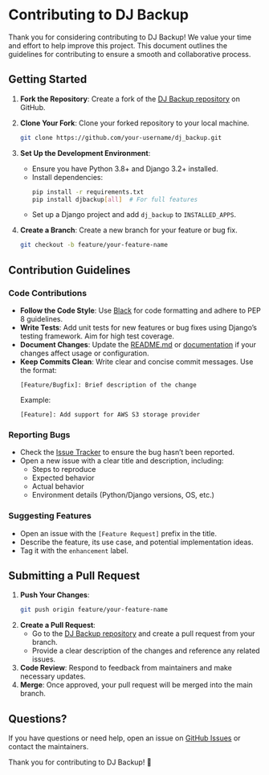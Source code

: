 # Contributing to DJ Backup

Thank you for considering contributing to DJ Backup! We value your time and effort to help improve this project. This document outlines the guidelines for contributing to ensure a smooth and collaborative process.

## Getting Started

1. **Fork the Repository**: Create a fork of the [DJ Backup repository](https://github.com/FZl47/dj_backup) on GitHub.
2. **Clone Your Fork**: Clone your forked repository to your local machine.
   ```bash
   git clone https://github.com/your-username/dj_backup.git
   ```
3. **Set Up the Development Environment**:
   - Ensure you have Python 3.8+ and Django 3.2+ installed.
   - Install dependencies:
     ```bash
     pip install -r requirements.txt
     pip install djbackup[all]  # For full features
     ```
   - Set up a Django project and add `dj_backup` to `INSTALLED_APPS`.

4. **Create a Branch**: Create a new branch for your feature or bug fix.
   ```bash
   git checkout -b feature/your-feature-name
   ```

## Contribution Guidelines

### Code Contributions
- **Follow the Code Style**: Use [Black](https://github.com/psf/black) for code formatting and adhere to PEP 8 guidelines.
- **Write Tests**: Add unit tests for new features or bug fixes using Django’s testing framework. Aim for high test coverage.
- **Document Changes**: Update the [README.md](README.md) or [documentation](https://djbackup.readthedocs.io/) if your changes affect usage or configuration.
- **Keep Commits Clean**: Write clear and concise commit messages. Use the format:
  ```
  [Feature/Bugfix]: Brief description of the change
  ```
  Example:
  ```
  [Feature]: Add support for AWS S3 storage provider
  ```

### Reporting Bugs
- Check the [Issue Tracker](https://github.com/FZl47/dj_backup/issues) to ensure the bug hasn’t been reported.
- Open a new issue with a clear title and description, including:
  - Steps to reproduce
  - Expected behavior
  - Actual behavior
  - Environment details (Python/Django versions, OS, etc.)

### Suggesting Features
- Open an issue with the `[Feature Request]` prefix in the title.
- Describe the feature, its use case, and potential implementation ideas.
- Tag it with the `enhancement` label.

## Submitting a Pull Request
1. **Push Your Changes**:
   ```bash
   git push origin feature/your-feature-name
   ```
2. **Create a Pull Request**:
   - Go to the [DJ Backup repository](https://github.com/FZl47/dj_backup) and create a pull request from your branch.
   - Provide a clear description of the changes and reference any related issues.
3. **Code Review**: Respond to feedback from maintainers and make necessary updates.
4. **Merge**: Once approved, your pull request will be merged into the main branch.

## Questions?
If you have questions or need help, open an issue on [GitHub Issues](https://github.com/FZl47/dj_backup/issues) or contact the maintainers.

Thank you for contributing to DJ Backup! 🚀